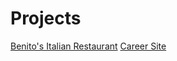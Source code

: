 # Projects
[Benito's Italian Restaurant](https://jdj25.github.io/team-c-final-group/)
[Career Site](https://jdj25.github.io/IS117Project/)
